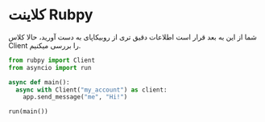 # کلاینت Rubpy
شما از این به بعد قرار است اطلاعات دقیق تری از روبیکاپای به دست آورید، حالا کلاس Client را بررسی میکنیم.
```python
from rubpy import Client
from asyncio import run

async def main():
  async with Client("my_account") as client:
    app.send_message("me", "Hi!")

run(main())
```
